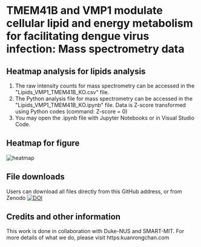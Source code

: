 # TMEM41B and VMP1 modulate cellular lipid and energy metabolism for facilitating dengue virus infection: Mass spectrometry data
## Heatmap analysis for lipids analysis
1. The raw intensity counts for mass spectrometry can be accessed in the "Lipids_VMP1_TMEM41B_KO.csv" file.
2. The Python analysis file for mass spectrometry can be accessed in the "Lipids_VMP1_TMEM41B_KO.ipynb" file. Data is Z-score transformed using Python codes (command: Z-score = 0)
3. You may open the .ipynb file with Jupyter Notebooks or in Visual Studio Code.

## Heatmap for figure
![heatmap](https://user-images.githubusercontent.com/91276553/166645056-109c39a7-36a2-4d3a-a6e9-52dc4020745e.png)

## File downloads
Users can download all files directly from this GitHub address, or from Zenodo [![DOI](https://zenodo.org/badge/488449958.svg)](https://zenodo.org/badge/latestdoi/488449958)


## Credits and other information
This work is done in collaboration with Duke-NUS and SMART-MIT. For more details of what we do, please visit https:kuanrongchan.com
